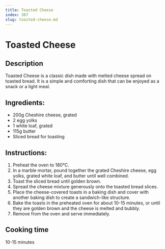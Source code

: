 ```yaml
---
title: Toasted Cheese
index: 367
slug: toasted-cheese.md
---
```


# Toasted Cheese

## Description
Toasted Cheese is a classic dish made with melted cheese spread on toasted bread. It is a simple and comforting dish that can be enjoyed as a snack or a light meal.

## Ingredients:
- 200g Cheshire cheese, grated
- 2 egg yolks
- 1 white loaf, grated
- 115g butter
- Sliced bread for toasting

## Instructions:
1. Preheat the oven to 180°C.
2. In a marble mortar, pound together the grated Cheshire cheese, egg yolks, grated white loaf, and butter until well combined.
3. Toast the sliced bread until golden brown.
4. Spread the cheese mixture generously onto the toasted bread slices.
5. Place the cheese-covered toasts in a baking dish and cover with another baking dish to create a sandwich-like structure.
6. Bake the toasts in the preheated oven for about 10-15 minutes, or until they are golden brown and the cheese is melted and bubbly.
7. Remove from the oven and serve immediately.

## Cooking time
10-15 minutes